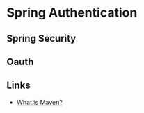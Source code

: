# Spring Authentication


## Spring Security

## Oauth

## Links

- [What is Maven?](https://maven.apache.org/what-is-maven.html)